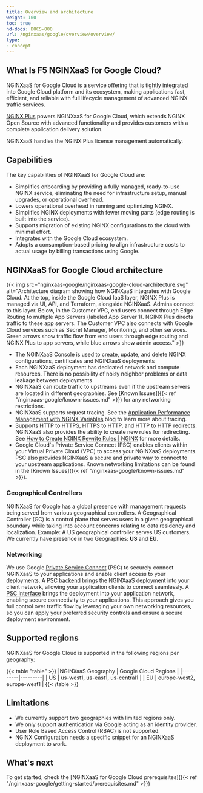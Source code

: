 ```yaml
---
title: Overview and architecture
weight: 100
toc: true
nd-docs: DOCS-000
url: /nginxaas/google/overview/overview/
type:
- concept
---
```


## What Is F5 NGINXaaS for Google Cloud?

NGINXaaS for Google Cloud is a service offering that is tightly integrated into Google Cloud platform and its ecosystem, making applications fast, efficient, and reliable with full lifecycle management of advanced NGINX traffic services.

[NGINX Plus](https://www.nginx.com/products/nginx/) powers NGINXaaS for Google Cloud, which extends NGINX Open Source with advanced functionality and provides customers with a complete application delivery solution.

NGINXaaS handles the NGINX Plus license management automatically.

## Capabilities

The key capabilities of NGINXaaS for Google Cloud are:

- Simplifies onboarding by providing a fully managed, ready-to-use NGINX service, eliminating the need for infrastructure setup, manual upgrades, or operational overhead.
- Lowers operational overhead in running and optimizing NGINX.
- Simplifies NGINX deployments with fewer moving parts (edge routing is built into the service).
- Supports migration of existing NGINX configurations to the cloud with minimal effort.
- Integrates with the Google Cloud ecosystem.
- Adopts a consumption-based pricing to align infrastructure costs to actual usage by billing transactions using Google.

## NGINXaaS for Google Cloud architecture

{{< img src="nginxaas-google/nginxaas-google-cloud-architecture.svg" alt="Architecture diagram showing how NGINXaaS integrates with Google Cloud. At the top, inside the Google Cloud IaaS layer, NGINX Plus is managed via UI, API, and Terraform, alongside NGINXaaS. Admins connect to this layer. Below, in the Customer VPC, end users connect through Edge Routing to multiple App Servers (labeled App Server 1). NGINX Plus directs traffic to these app servers. The Customer VPC also connects with Google Cloud services such as Secret Manager, Monitoring, and other services. Green arrows show traffic flow from end users through edge routing and NGINX Plus to app servers, while blue arrows show admin access." >}}

- The NGINXaaS Console is used to create, update, and delete NGINX configurations, certificates and NGINXaaS deployments
- Each NGINXaaS deployment has dedicated network and compute resources. There is no possibility of noisy neighbor problems or data leakage between deployments
- NGINXaaS can route traffic to upstreams even if the upstream servers are located in different geographies. See [Known Issues]({{< ref "/nginxaas-google/known-issues.md" >}}) for any networking restrictions.
- NGINXaaS supports request tracing. See the [Application Performance Management with NGINX Variables](https://www.f5.com/company/blog/nginx/application-tracing-nginx-plus) blog to learn more about tracing.
- Supports HTTP to HTTPS, HTTPS to HTTP, and HTTP to HTTP redirects. NGINXaaS also provides the ability to create new rules for redirecting. See [How to Create NGINX Rewrite Rules | NGINX](https://blog.nginx.org/blog/creating-nginx-rewrite-rules) for more details.
- Google Cloud's Private Service Connect (PSC) enables clients within your Virtual Private Cloud (VPC) to access your NGINXaaS deployments. PSC also provides NGINXaaS a secure and private way to connect to your upstream applications. Known networking limitations can be found in the [Known Issues]({{< ref "/nginxaas-google/known-issues.md" >}}).

### Geographical Controllers

NGINXaaS for Google has a global presence with management requests being served from various geographical controllers. A Geographical Controller (GC) is a control plane that serves users in a given geographical boundary while taking into account concerns relating to data residency and localization. Example: A US geographical controller serves US customers. We currently have presence in two Geographies: **US** and **EU**.

### Networking

We use Google [Private Service Connect]((https://cloud.google.com/vpc/docs/private-service-connect)) (PSC) to securely connect NGINXaaS to your applications and enable client access to your deployments. A [PSC backend](https://cloud.google.com/vpc/docs/private-service-connect#backends) brings the NGINXaaS deployment into your client network, allowing your application clients to connect seamlessly. A [PSC Interface](https://cloud.google.com/vpc/docs/private-service-connect#interfaces) brings the deployment into your application network, enabling secure connectivity to your applications. This approach gives you full control over traffic flow by leveraging your own networking resources, so you can apply your preferred security controls and ensure a secure deployment environment.


## Supported regions

NGINXaaS for Google Cloud is supported in the following regions per geography:

   {{< table "table" >}}
   |NGINXaaS Geography | Google Cloud Regions |
   |-----------|---------|
   | US  | us-west1, us-east1, us-central1 |
   | EU    | europe-west2, europe-west1 |
   {{< /table >}}

## Limitations

- We currently support two geographies with limited regions only.
- We only support authentication via Google acting as an identity provider.
- User Role Based Access Control (RBAC) is not supported.
- NGINX Configuration needs a specific snippet for an NGINXaaS deployment to work.

## What's next

To get started, check the [NGINXaaS for Google Cloud prerequisites]({{< ref "/nginxaas-google/getting-started/prerequisites.md" >}})
